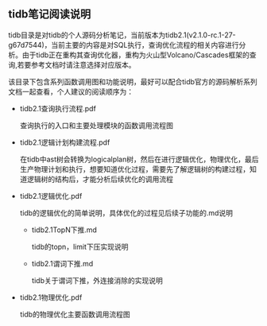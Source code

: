 ## tidb笔记阅读说明

tidb目录是对tidb的个人源码分析笔记，当前版本为tidb2.1(v2.1.0-rc.1-27-g67d7544)，当前主要的内容是对SQL执行，查询优化流程的相关内容进行分析。由于tidb正在重构其查询优化器，重构为火山型Volcano/Cascades框架的查询,若要参考文档时请注意选择对应版本。

该目录下包含系列函数调用图和功能说明，最好可以配合tidb官方的源码解析系列文档一起查看，个人建议的阅读顺序为：
- tidb2.1查询执行流程.pdf

	查询执行的入口和主要处理模块的函数调用流程图
- tidb2.1逻辑计划构建流程.pdf  

	在tidb中ast树会转换为logicalplan树，然后在进行逻辑优化，物理优化，最后生产物理计划和执行，想要知道优化过程，需要先了解逻辑树的构建过程，知道逻辑树的结构后，才能分析后续优化的调用流程
- tidb2.1逻辑优化.pdf 

	tidb的逻辑优化的简单说明，具体优化的过程见后续子功能的.md说明 	
	- tidb2.1TopN下推.md

		tidb的topn，limit下压实现说明

  - tidb2.1谓词下推.md

	  tidb关于谓词下推，外连接消除的实现说明


- tidb2.1物理优化.pdf

	tidb的物理优化主要函数调用流程图





